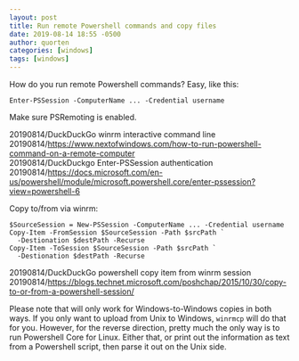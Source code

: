 ```yaml
---
layout: post
title: Run remote Powershell commands and copy files
date: 2019-08-14 18:55 -0500
author: quorten
categories: [windows]
tags: [windows]
---
```


How do you run remote Powershell commands?  Easy, like this:

```
Enter-PSSession -ComputerName ... -Credential username
```

Make sure PSRemoting is enabled.

20190814/DuckDuckGo winrm interactive command line  
20190814/https://www.nextofwindows.com/how-to-run-powershell-command-on-a-remote-computer  
20190814/DuckDuckgo Enter-PSSession authentication  
20190814/https://docs.microsoft.com/en-us/powershell/module/microsoft.powershell.core/enter-pssession?view=powershell-6

Copy to/from via winrm:

```
$SourceSession = New-PSSession -ComputerName ... -Credential username
Copy-Item -FromSession $SourceSession -Path $srcPath `
  -Destionation $destPath -Recurse
Copy-Item -ToSession $SourceSession -Path $srcPath `
  -Destionation $destPath -Recurse
```

20190814/DuckDuckGo powershell copy item from winrm session  
20190814/https://blogs.technet.microsoft.com/poshchap/2015/10/30/copy-to-or-from-a-powershell-session/

<!-- more -->

Please note that will only work for Windows-to-Windows copies in both
ways.  If you only want to upload from Unix to Windows, `winrmcp` will
do that for you.  However, for the reverse direction, pretty much the
only way is to run Powershell Core for Linux.  Either that, or print
out the information as text from a Powershell script, then parse it
out on the Unix side.
